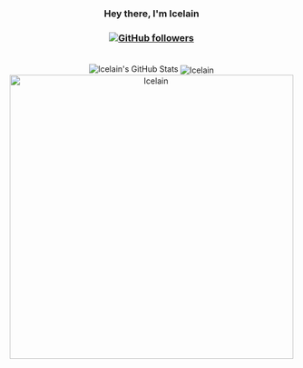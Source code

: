 <h3 align="center">Hey there, I'm Icelain </h3>

<h3 align="center">
 <a href="https://github.com/Icelain" target="_blank">
    <img alt="GitHub followers" src="https://img.shields.io/github/followers/Icelain?label=Github%20followers&style=for-the-badge">
  </a> <br> <br></h3>
  
<div align="center">

<img src="https://github-readme-stats.vercel.app/api?username=Icelain&show_icons=true&hide_border=true&count_private=true&theme=shades-of-purple&icon_color=fad000" alt="Icelain's GitHub Stats">
<img align="center" src="https://github-readme-streak-stats.herokuapp.com/?user=Icelain&count_private=true&theme=radical" alt="Icelain" />
<img align="center" width=500 src="https://github-readme-stats.vercel.app/api/top-langs/?username=Icelain&count_private=true&theme=radical" alt="Icelain" />


</div>
